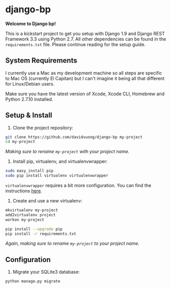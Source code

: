 # django-bp

**Welcome to Django bp!**

This is a kickstart project to get you setup with Django 1.9 and Django REST Framework 3.3 using Python 2.7. All other dependencies can be found in the `requirements.txt` file. Please continue reading for the setup guide.

## System Requirements

I currently use a Mac as my development machine so all steps are specific to Mac OS (currently El Capitan) but I can't imagine it being all that different for Linux/Debian users.

Make sure you have the latest version of Xcode, Xcode CLI, Homebrew and Python 2.7.10 installed.

## Setup & Install

1. Clone the project repository:

  ```bash
  git clone https://github.com/davidvuong/django-bp my-project
  cd my-project
  ```

  *Making sure to rename `my-project` with your project name.*

1. Install pip, virtualenv, and virtualenvwrapper:

  ```bash
  sudo easy_install pip
  sudo pip install virtualenv virtualenvwrapper
  ```

  `virtualenvwrapper` requires a bit more configuration. You can find the instructions [here](https://virtualenvwrapper.readthedocs.org/en/latest/).

1. Create and use a new virtualenv:

  ```bash
  mkvirtualenv my-project
  add2virtualenv project
  workon my-project

  pip install --upgrade pip
  pip install -r requirements.txt
  ```

  *Again, making sure to rename `my-project` to your project name.*

## Configuration

1. Migrate your SQLite3 database:

  ```bash
  python manage.py migrate
  ```

